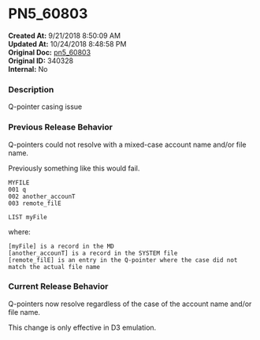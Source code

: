 # PN5_60803

**Created At:** 9/21/2018 8:50:09 AM  
**Updated At:** 10/24/2018 8:48:58 PM  
**Original Doc:** [pn5_60803](https://docs.jbase.com/48420-5-7-1-release-notes/pn5_60803)  
**Original ID:** 340328  
**Internal:** No  


### Description

Q-pointer casing issue

### Previous Release Behavior

Q-pointers could not resolve with a mixed-case account name and/or file name.

Previously something like this would fail.

```
MYFILE
001 q
002 another_accounT
003 remote_filE
```

```
LIST myFile
```

where:

```
[myFile] is a record in the MD
[another_accounT] is a record in the SYSTEM file
[remote_filE] is an entry in the Q-pointer where the case did not match the actual file name  
```

### Current Release Behavior

Q-pointers now resolve regardless of the case of the account name and/or file name.

This change is only effective in D3 emulation.
